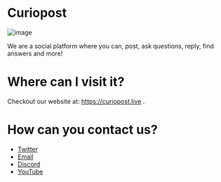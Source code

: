 # Curiopost

 ![image](https://user-images.githubusercontent.com/92243459/180595702-adb04103-8c09-4b1e-8a31-0f164b97ad51.png)

We are a social platform where you can, post, ask questions, reply, find answers and more!

# Where can I visit it?

Checkout our website at: https://curiopost.live .

# How can you contact us?

- [Twitter](https://twitter.com/curiopost)
- [Email](mailto:curiopost.live@outlook.com)
- [Discord](https://discord.gg/NzBQm9MfkE)
- [YouTube](https://www.youtube.com/channel/UCsA-SIwx157a3WqAC0wAOVA)
 
